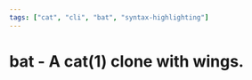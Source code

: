 ```yaml
---
tags: ["cat", "cli", "bat", "syntax-highlighting"]
---
```

# bat - A cat(1) clone with wings.

<TagLinks />